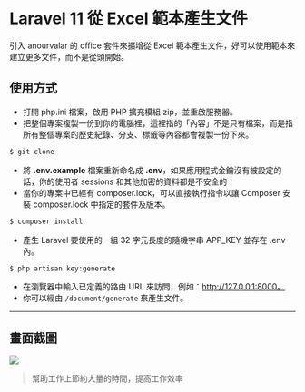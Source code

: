 # Laravel 11 從 Excel 範本產生文件

引入 anourvalar 的 office 套件來擴增從 Excel 範本產生文件，好可以使用範本來建立更多文件，而不是從頭開始。

## 使用方式
- 打開 php.ini 檔案，啟用 PHP 擴充模組 zip，並重啟服務器。
- 把整個專案複製一份到你的電腦裡，這裡指的「內容」不是只有檔案，而是指所有整個專案的歷史紀錄、分支、標籤等內容都會複製一份下來。
```sh
$ git clone
```
- 將 __.env.example__ 檔案重新命名成 __.env__，如果應用程式金鑰沒有被設定的話，你的使用者 sessions 和其他加密的資料都是不安全的！
- 當你的專案中已經有 composer.lock，可以直接執行指令以讓 Composer 安裝 composer.lock 中指定的套件及版本。
```sh
$ composer install
```
- 產生 Laravel 要使用的一組 32 字元長度的隨機字串 APP_KEY 並存在 .env 內。
```sh
$ php artisan key:generate
```
- 在瀏覽器中輸入已定義的路由 URL 來訪問，例如：http://127.0.0.1:8000。
- 你可以經由 `/document/generate` 來產生文件。

----

## 畫面截圖
![](https://i.imgur.com/VAP09JY.png)
> 幫助工作上節約大量的時間，提高工作效率
